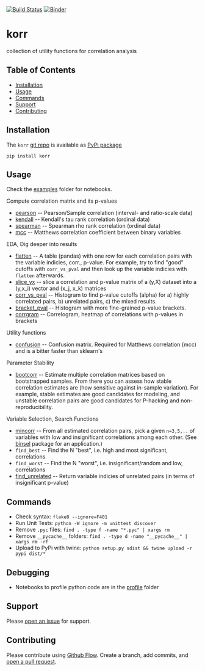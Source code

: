 [![Build Status](https://travis-ci.org/kmedian/korr.svg?branch=master)](https://travis-ci.org/kmedian/korr)
[![Binder](https://mybinder.org/badge.svg)](https://mybinder.org/v2/gh/kmedian/korr/master?urlpath=lab)

# korr
collection of utility functions for correlation analysis


## Table of Contents
* [Installation](#installation)
* [Usage](#usage)
* [Commands](#commands)
* [Support](#support)
* [Contributing](#contributing)


## Installation
The `korr` [git repo](http://github.com/kmedian/korr) is available as [PyPi package](https://pypi.org/project/korr)

```
pip install korr
```


## Usage
Check the [examples](https://github.com/kmedian/korr/tree/master/examples) folder for notebooks.

Compute correlation matrix and its p-values

* [pearson](https://github.com/kmedian/korr/blob/master/examples/pearson.ipynb) -- Pearson/Sample correlation (interval- and ratio-scale data)
* [kendall](https://github.com/kmedian/korr/blob/master/examples/kendall.ipynb) -- Kendall's tau rank correlation (ordinal data)
* [spearman](https://github.com/kmedian/korr/blob/master/examples/spearman.ipynb) -- Spearman rho rank correlation (ordinal data)
* [mcc](https://github.com/kmedian/korr/blob/master/examples/mcc%20(Matthews%20correlation).ipynb) -- Matthews correlation coefficient between binary variables 

EDA, Dig deeper into results

* [flatten](https://github.com/kmedian/korr/blob/master/examples/flatten.ipynb) -- A table (pandas) with one row for each correlation pairs with the variable indicies, corr., p-value. For example, try to find "good" cutoffs with `corr_vs_pval` and then look up the variable indicies with `flatten` afterwards.
* [slice_yx](https://github.com/kmedian/korr/blob/master/examples/slice_yx.ipynb) -- slice a correlation and p-value matrix of a (y,X) dataset into a (y,x_i) vector and (x_j, x_k) matrices
* [corr_vs_pval](https://github.com/kmedian/korr/blob/master/examples/corr_vs_pval.ipynb)  -- Histogram to find p-value cutoffs (alpha) for a) highly correlated pairs, b) unrelated pairs, c) the mixed results. 
* [bracket_pval](hhttps://github.com/kmedian/korr/blob/master/examples/bracket_pval.ipynb) -- Histogram with more fine-grained p-value brackets. 
* [corrgram](https://github.com/kmedian/korr/blob/master/examples/corrgram.ipynb) -- Correlogram, heatmap of correlations with p-values in brackets

Utility functions

* [confusion](https://github.com/kmedian/korr/blob/master/examples/confusion.ipynb) -- Confusion matrix. Required for Matthews correlation (mcc) and is a bitter faster than sklearn's 

Parameter Stability

* [bootcorr](https://github.com/kmedian/korr/blob/master/examples/bootcorr.ipynb) -- Estimate multiple correlation matrices based on bootstrapped samples. From there you can assess how stable correlation estimates are (how sensitive against in-sample variation). For example, stable estimates are good candidates for modeling, and unstable correlation pairs are good candidates for P-hacking and non-reproducibility.

Variable Selection, Search Functions

* [mincorr](https://github.com/kmedian/korr/blob/master/examples/mincorr.ipynb) -- From all estimated correlation pairs, pick a given `n=3,5,..` of variables with low and insignificant correlations among each other. (See [binsel](https://github.com/kmedian/binsel) package for an application.)
* `find_best` -- Find the N "best", i.e. high and most significant, correlations
* `find_worst` -- Find the N "worst", i.e. insignificant/random and low, correlations
* [find_unrelated](https://github.com/kmedian/korr/blob/master/examples/find_unrelated.ipynb) -- Return variable indicies of unrelated pairs (in terms of insignificant p-value)


## Commands
* Check syntax: `flake8 --ignore=F401`
* Run Unit Tests: `python -W ignore -m unittest discover`
* Remove `.pyc` files: `find . -type f -name "*.pyc" | xargs rm`
* Remove `__pycache__` folders: `find . -type d -name "__pycache__" | xargs rm -rf`
* Upload to PyPi with twine: `python setup.py sdist && twine upload -r pypi dist/*`


## Debugging
* Notebooks to profile python code are in the [profile](profile) folder


## Support
Please [open an issue](https://github.com/kmedian/korr/issues/new) for support.


## Contributing
Please contribute using [Github Flow](https://guides.github.com/introduction/flow/). Create a branch, add commits, and [open a pull request](https://github.com/kmedian/korr/compare/).
